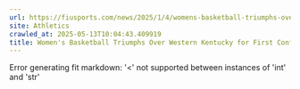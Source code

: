 ```yaml
---
url: https://fiusports.com/news/2025/1/4/womens-basketball-triumphs-over-western-kentucky-for-first-conference-win-of-the-season.aspx
site: Athletics
crawled_at: 2025-05-13T10:04:43.409919
title: Women's Basketball Triumphs Over Western Kentucky for First Conference Win of the Season - FIU Athletics
---
```


Error generating fit markdown: '<' not supported between instances of 'int' and 'str'